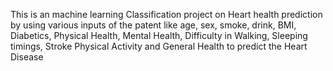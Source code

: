 This is an machine learning Classification project on Heart health prediction by using various inputs of the patent like age, sex, smoke, drink, BMI, Diabetics, Physical Health, Mental Health, Difficulty in Walking, Sleeping timings, Stroke Physical Activity and General Health to predict the Heart Disease	

